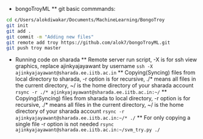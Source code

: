 * bongoTroyML
** git basic commmands:
```bash
cd c/Users/alokdiwakar/Documents/MachineLearning/BongoTroy
git init 
git add .
git commit -m "Adding new files"
git remote add troy https://github.com/alok7/bongoTroyML.git
git push troy master
```

* Running code on sharada
** Remote server run script, -X is for ssh view graphics, replace ajinkyajayawant by username
`ssh -X ajinkyajayawant@sharada.ee.iitb.ac.in`
** Copying(Syncing) files from local directory to sharada, -r option is for recursive, ./* means all files in the current directory, ~/ is the home directory of your sharada account
`rsync -r ./* ajinkyajayawant@sharada.ee.iitb.ac.in:~/`
** Copying(Syncing) files from sharada to local directory, -r option is for recursive, ./* means all files in the current directory, ~/ is the home directory of your sharada account
`rsync -r ajinkyajayawant@sharada.ee.iitb.ac.in:~/* ./`
** For only copying a single file -r option is not needed
`rsync ajinkyajayawant@sharada.ee.iitb.ac.in:~/svm_try.py ./`
